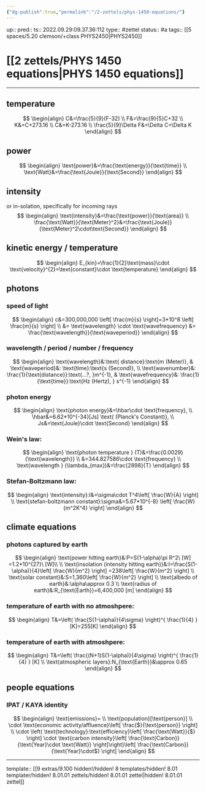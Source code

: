 ```yaml
---
{"dg-publish":true,"permalink":"/2-zettels/phys-1450-equations/"}
---
```


up:: 
pred:: 
ts:: 2022.09.29:09.37.36:112
type:: #zettel
status:: #a
tags:: [[5 spaces/5.20 clemson/+class PHYS2450|PHYS2450]]

# [[2 zettels/PHYS 1450 equations|PHYS 1450 equations]]
____

## temperature
$$
\begin{align}
C&=\frac{5}{9}(F-32) \\
F&=\frac{9}{5}C+32 \\
K&=C+273.16 \\
C&=K-273.16 \\
\frac{5}{9}\Delta F&=\Delta C=\Delta K
\end{align}
$$

## power
$$
\begin{align}
\text{power}&=\frac{\text{energy}}{\text{time}} \\
\text{Watt}&=\frac{\text{Joule}}{\text{Second}}
\end{align}
$$

## intensity
or in-solation, specifically for incoming rays
$$
\begin{align}
\text{intensity}&=\frac{\text{power}}{\text{area}} \\
\frac{\text{Watt}}{\text{Meter}^2}&=\frac{\text{Joule}}{\text{Meter}^2\cdot\text{Second}}
\end{align}
$$

## kinetic energy / temperature
$$
\begin{align}
E_{kin}=\frac{1}{2}\text{mass}\cdot \text{velocity}^{2}=\text{constant}\cdot \text{temperature}
\end{align}
$$

## photons

### speed of light
$$
\begin{align}
c&=300,000,000 \left[ \frac{m}{s} \right]=3*10^8 \left[ \frac{m}{s} \right] \\
&= \text{wavelength} \cdot \text{wavefrequency} &= \frac{\text{wavelength}}{\text{waveperiod}}
\end{align}
$$
### wavelength / period / number / frequency
$$
\begin{align}
\text{wavelength}&:\text{ distance}:\text{m (Meter)}, & \text{waveperiod}&: \text{time}:\text{s (Second)}, \\
\text{wavenumber}&: \frac{1}{\text{distance}}:\text{...?, }m^{-1}, & \text{wavefrequency}&: \frac{1}{\text{time}}:\text{Hz (Hertz), } s^{-1}
\end{align}
$$

### photon energy
$$
\begin{align}
\text{photon energy}&=\hbar\cdot \text{frequency}, \\
\hbar&=6.62*10^{-34}[Js] \text{ (Planck's Constant)}, \\
Js&=\text{Joule}\cdot \text{Second}
\end{align}
$$

### Wein's law:

$$
\begin{align}
\text{photon temperature } (T)&=\frac{0.0029}{\text{wavelength}} \\
&=344.827586\cdot \text{frequency} \\
\text{wavelength } (\lambda_{max})&=\frac{2898}{T}
\end{align}
$$

### Stefan-Boltzmann law:
$$
\begin{align}
\text{intensity}:I&=\sigma\cdot T^4\left[ \frac{W}{A} \right] \\
\text{stefan-boltzmann constant}:\sigma&=5.67*10^{-8} \left[ \frac{W}{m^2K^4} \right]
\end{align}
$$

## climate equations

### photons captured by earth
$$
\begin{align}
\text{power hitting earth}&:P=S(1-\alpha)\pi R^2\ [W] =1.2*10^{27}\ [W]\\ \\
\text{insolation (intensity hitting earth)}&:I=\frac{S(1-\alpha)}{4}\left[ \frac{W}{m^2} \right] =238\left[ \frac{W}{m^2} \right] \\
\text{solar constant}&:S=1,360\left[ \frac{W}{m^2} \right] \\
\text{albedo of earth}&:\alpha\approx 0.3 \\
\text{radius of earth}&:R_{\text{Earth}}=6,400,000 [m]
\end{align}
$$

### temperature of earth with no atmoshpere:
$$
\begin{align}
T&=\left( \frac{S(1-\alpha)}{4\sigma} \right)^{ \frac{1}{4} } [K]=255[K]
\end{align}
$$

### temperature of earth with atmoshpere:
$$
\begin{align}
T&=\left( \frac{(N+1)S(1-\alpha)}{4\sigma} \right)^{ \frac{1}{4} } [K] \\
\text{atmospheric layers}:N_{\text{Earth}}&\approx 0.65
\end{align}
$$

## people equations

### IPAT / KAYA identity
$$
\begin{align}
\text{emissions}= \\
\text{population}[\text{person}] \\
\cdot \text{economic activity/affluence}\left[ \frac{$}{\text{person}} \right] \\
\cdot \left( \text{technology}:\text{efficiency}\left[ \frac{\text{Watt}}{$} \right] \cdot \text{carbon intensity}\left[ \frac{\text{Carbon}}{\text{Year}\cdot \text{Watt}} \right]\right)\left[ \frac{\text{Carbon}}{\text{Year}\cdot$} \right]
\end{align}
$$

____
template:: [[9 extras/9.100 hidden!/hidden! 8 templates/hidden! 8.01 templater/hidden! 8.01.01 zettels/hidden! 8.01.01 zettel|hidden! 8.01.01 zettel]]
